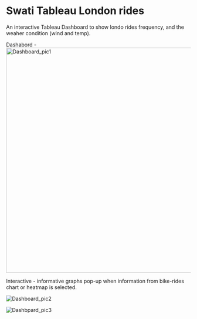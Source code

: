 # Swati Tableau London rides

An interactive Tableau Dashboard to show londo rides frequency, and the weaher condition (wind and temp).

Dashabord -
<img width="614" alt="Dashboard_pic1" src="https://github.com/user-attachments/assets/f1f1aa82-aef9-420f-8279-9866b06766ae">

Interactive - informative graphs pop-up when information from bike-rides chart or heatmap is selected.

![Dashboard_pic2](https://github.com/user-attachments/assets/283c222d-d131-4c02-b58c-0888244841bd)

![Dashbpard_pic3](https://github.com/user-attachments/assets/a82399b8-34cd-4694-bd6a-5d774acd6585)


